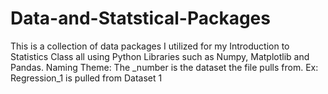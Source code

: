 # Data-and-Statstical-Packages
This is a collection of data packages I utilized for my Introduction to Statistics Class all using Python Libraries such as Numpy, Matplotlib and Pandas.
Naming Theme: The _number is the dataset the file pulls from. Ex: Regression_1 is pulled from Dataset 1
